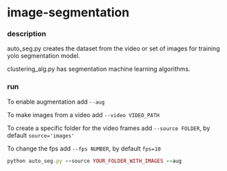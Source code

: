 # image-segmentation

### description
auto_seg.py creates the dataset from the video or set of images for training yolo segmentation model.

clustering_alg.py has segmentation machine learning algorithms. 

### run
To enable augmentation add ```--aug```

To make images from a video add ```--video VIDEO_PATH```

To create a specific folder for the video frames add ```--source FOLDER```, by default ```source='images'```

To change the fps add ```--fps NUMBER```, by default ```fps=10```

```ruby
python auto_seg.py --source YOUR_FOLDER_WITH_IMAGES --aug
```
